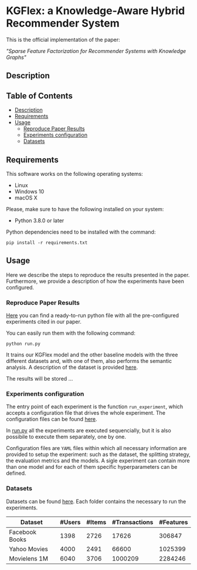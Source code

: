 # KGFlex: a Knowledge-Aware Hybrid Recommender System

This is the official implementation of the paper:

*"Sparse Feature Factorization for Recommender Systems with Knowledge Graphs"*


## Description

## Table of Contents

- [Description](#description)
- [Requirements](#requirements)
- [Usage](#usage)
  - [Reproduce Paper Results](#reproduce-paper-results)
  - [Experiments configuration](#experiments-configuration)
  - [Datasets](#datasets)

## Requirements 

This software works on the following operating systems:

* Linux
* Windows 10
* macOS X

Please, make sure to have the following installed on your system:

* Python 3.8.0 or later

Python dependencies need to be installed with the command:

```
pip install -r requirements.txt
```

## Usage

Here we describe the steps to reproduce the results presented in the paper. Furthermore, we provide a description of how the experiments have been configured.

### Reproduce Paper Results

[Here](run.py) you can find a ready-to-run python file with all the pre-configured experiments cited in our paper.

You can easily run them with the following command:

```
python run.py
```

It trains our KGFlex model and the other baseline models with the three different datasets and, with one of them, also performs the semantic analysis.
A description of the dataset is provided [here](#datasets).

The results will be stored ...

### Experiments configuration

The entry point of each experiment is the function ```run_experiment```, which accepts a configuration file that drives the whole experiment.
The configuration files can be found [here](config_files/).

In [run.py](run.py) all the experiments are executed sequencially, but it is also possibile to execute them separately, one by one.

Configuration files are ```YAML``` files within which all necessary information are provided to setup the experiment: such as the dataset, the splitting strategy, the evaluation metrics and the models. A sigle experiment can contain more than one model and for each of them specific hyperparameters can be defined.

### Datasets

Datasets can be found [here](data). Each folder contains the necessary to run the experiments.

Dataset | #Users | #Items | #Transactions | #Features
-- | -- | -- | -- | --
Facebook Books | 1398 | 2726 | 17626 | 306847
Yahoo Movies | 4000 |  2491 | 66600 | 1025399
Movielens 1M | 6040 | 3706 | 1000209 | 2284246


